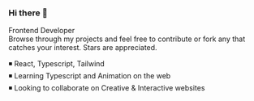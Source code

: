 ### Hi there 👋
Frontend Developer  
Browse through my projects and feel free to contribute or fork any that catches your interest. Stars are appreciated.  
  
 ◾ React, Typescript, Tailwind  
 ◾ Learning Typescript and Animation on the web  
 ◾ Looking to collaborate on Creative & Interactive websites 
